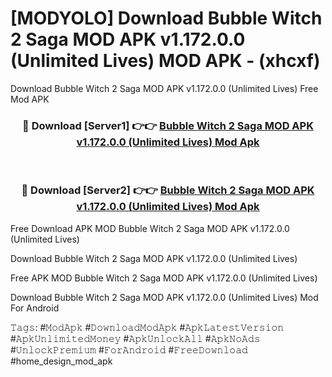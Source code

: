 # [MODYOLO] Download Bubble Witch 2 Saga MOD APK v1.172.0.0 (Unlimited Lives) MOD APK - (xhcxf)
Download Bubble Witch 2 Saga MOD APK v1.172.0.0 (Unlimited Lives) Free Mod APK

<div align="center">
<h3>🔴 Download [Server1] 👉👉 <a href="https://apk-comot.site?title=Bubble_Witch_2_Saga_MOD_APK_v1.172.0.0_(Unlimited_Lives)">Bubble Witch 2 Saga MOD APK v1.172.0.0 (Unlimited Lives) Mod Apk</a></h3><br>

<h3>🔴 Download [Server2] 👉👉 <a href="https://apk-comot.site?title=Bubble_Witch_2_Saga_MOD_APK_v1.172.0.0_(Unlimited_Lives)">Bubble Witch 2 Saga MOD APK v1.172.0.0 (Unlimited Lives) Mod Apk</a></h3>
</div>


Free Download APK MOD Bubble Witch 2 Saga MOD APK v1.172.0.0 (Unlimited Lives)

Download Bubble Witch 2 Saga MOD APK v1.172.0.0 (Unlimited Lives) 

Free APK MOD Bubble Witch 2 Saga MOD APK v1.172.0.0 (Unlimited Lives) 

Download Bubble Witch 2 Saga MOD APK v1.172.0.0 (Unlimited Lives) Mod For Android

𝚃𝚊𝚐𝚜: #𝙼𝚘𝚍𝙰𝚙𝚔 #𝙳𝚘𝚠𝚗𝚕𝚘𝚊𝚍𝙼𝚘𝚍𝙰𝚙𝚔 #𝙰𝚙𝚔𝙻𝚊𝚝𝚎𝚜𝚝𝚅𝚎𝚛𝚜𝚒𝚘𝚗 #𝙰𝚙𝚔𝚄𝚗𝚕𝚒𝚖𝚒𝚝𝚎𝚍𝙼𝚘𝚗𝚎𝚢 #𝙰𝚙𝚔𝚄𝚗𝚕𝚘𝚌𝚔𝙰𝚕𝚕 #𝙰𝚙𝚔𝙽𝚘𝙰𝚍𝚜 #𝚄𝚗𝚕𝚘𝚌𝚔𝙿𝚛𝚎𝚖𝚒𝚞𝚖 #𝙵𝚘𝚛𝙰𝚗𝚍𝚛𝚘𝚒𝚍 #𝙵𝚛𝚎𝚎𝙳𝚘𝚠𝚗𝚕𝚘𝚊𝚍 #home_design_mod_apk